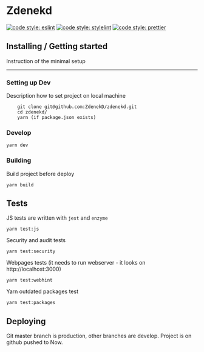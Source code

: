 # Zdenekd

[![code style: eslint](https://img.shields.io/badge/code%20style-eslint-%23463fd4)](https://eslint.org) [![code style: stylelint](https://img.shields.io/badge/code%20style-stylelint-success)](https://stylelint.io) [![code style: prettier](https://img.shields.io/badge/code_style-prettier-ff69b4.svg?style=flat-square)](https://github.com/prettier/prettier)

## Installing / Getting started

Instruction of the minimal setup

---

### Setting up Dev

Description how to set project on local machine

```
    git clone git@github.com:ZdenekD/zdenekd.git
    cd zdenekd/
    yarn (if package.json exists)
```

### Develop

```
yarn dev
```

### Building

Build project before deploy

```
yarn build
```

## Tests

JS tests are written with `jest` and `enzyme`

```
yarn test:js
```

Security and audit tests

```
yarn test:security
```

Webpages tests (it needs to run webserver - it looks on http://localhost:3000)

```
yarn test:webhint
```

Yarn outdated packages test

```
yarn test:packages
```

## Deploying

Git master branch is production, other branches are develop.
Project is on github pushed to Now.
